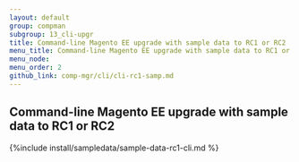 ```yaml
---
layout: default 
group: compman
subgroup: 13_cli-upgr
title: Command-line Magento EE upgrade with sample data to RC1 or RC2 
menu_title: Command-line Magento EE upgrade with sample data to RC1 or RC2 
menu_node: 
menu_order: 2
github_link: comp-mgr/cli/cli-rc1-samp.md
---
```


## Command-line Magento EE upgrade with sample data to RC1 or RC2 

{%include install/sampledata/sample-data-rc1-cli.md %}